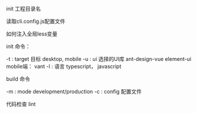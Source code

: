 init 工程目录名


读取cli.config.js配置文件

如何注入全局less变量

init 命令：

-t :  target 目标 desktop, mobile
-u :  ui   选择的UI库   ant-design-vue   element-ui    mobile端： vant
-l : 语言 typescript， javascript

build 命令

-m : mode  development/production
-c : config 配置文件


代码检查
lint


